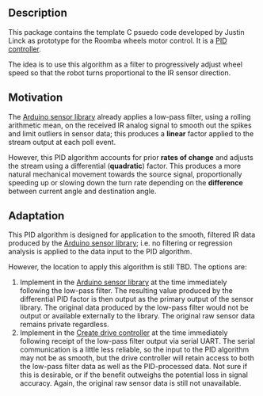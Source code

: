Description
--

This package contains the template C psuedo code developed by Justin Linck as
prototype for the Roomba wheels motor control. It is a [PID controller][pid].

The idea is to use this algorithm as a filter to progressively adjust wheel
speed so that the robot turns proportional to the IR sensor direction.

Motivation
--

The [Arduino sensor library][sensor] already applies a low-pass filter, using a
rolling arithmetic mean, on the received IR analog signal to smooth out the 
spikes and limit outliers in sensor data; this produces a **linear** factor
applied to the stream output at each poll event.

However, this PID algorithm accounts for prior **rates of change** and adjusts
the stream using a differential (**quadratic**) factor. This produces a more
natural mechanical movement towards the source signal, proportionally speeding
up or slowing down the turn rate depending on the **difference** between current
angle and destination angle.

Adaptation
--
This PID algorithm is designed for application to the smooth, filtered IR data
produced by the [Arduino sensor library][sensor]; i.e. no filtering or regression
analysis is applied to the data input to the PID algorithm.

However, the location to apply this algorithm is still TBD. The options are:

1. Implement in the [Arduino sensor library][sensor] at the time immediately following the low-pass filter. The resulting value produced by the differential PID factor is then output as the primary output of the sensor library. The original data produced by the low-pass filter would not be output or available externally to the library. The original raw sensor data remains private regardless.
2. Implement in the [Create drive controller][drive] at the time immediately following receipt of the low-pass filter output via serial UART. The serial communication is a little less reliable, so the input to the PID algorithm may not be as smooth, but the drive controller will retain access to both the low-pass filter data as well as the PID-processed data. Not sure if this is desirable, or if the benefit outweighs the potential loss in signal accuracy. Again, the original raw sensor data is still not unavailable.

[pid]:https://en.wikipedia.org/wiki/PID_controller
[sensor]:https://github.com/ardnew/cathys/tree/master/platform/arduino/cathys-sensor
[drive]:https://github.com/ardnew/cathys/tree/master/platform/create/cathys-drive

